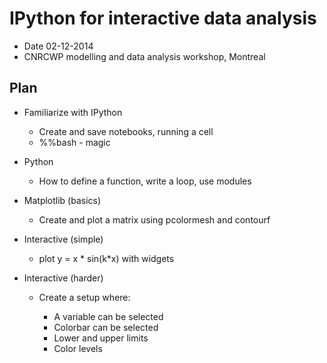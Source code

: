 
IPython for interactive data analysis
================

* Date 02-12-2014 
* CNRCWP modelling and data analysis workshop, Montreal


Plan
-----------

* Familiarize with IPython
  
    * Create and save notebooks, running a cell
    *  %%bash - magic
    
* Python
    
    * How to define a function, write a loop, use modules

* Matplotlib (basics)
    
    * Create and plot a matrix using pcolormesh and contourf

* Interactive (simple)
    
    * plot y = x * sin(k*x) with widgets

* Interactive (harder)

    * Create a setup where:
        
        * A variable can be selected
        * Colorbar can be selected
        * Lower and upper limits
        * Color levels

    






